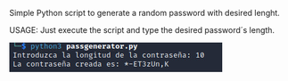 Simple Python script to generate a random password with desired lenght.

USAGE: Just execute the script and type the desired password´s length.

<p align="center">
<img src="images/Screenshot_2023-03-26_17_41_57.jpg"
        alt="ExampleScreenshot"
        style="float: left; margin-right: 10px;" />
</p>
